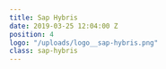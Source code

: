 ```yaml
---
title: Sap Hybris
date: 2019-03-25 12:04:00 Z
position: 4
logo: "/uploads/logo__sap-hybris.png"
class: sap-hybris
---
```


